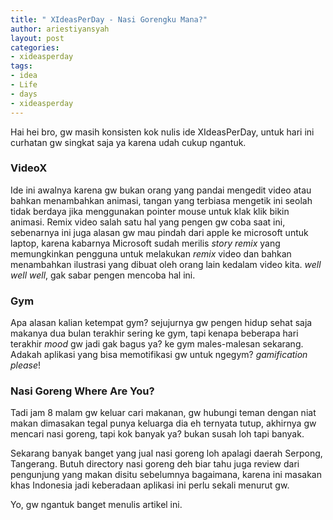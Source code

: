 ```yaml
---
title: " XIdeasPerDay - Nasi Gorengku Mana?"
author: ariestiyansyah
layout: post
categories:
- xideasperday
tags:
- idea
- Life
- days
- xideasperday
---
```


Hai hei bro, gw masih konsisten kok nulis ide XIdeasPerDay, untuk hari ini curhatan gw singkat saja ya karena udah cukup ngantuk.

### VideoX
Ide ini awalnya karena gw bukan orang yang pandai mengedit video atau bahkan menambahkan animasi, tangan yang terbiasa mengetik ini seolah tidak berdaya jika menggunakan pointer mouse untuk klak klik bikin animasi. Remix video salah satu hal yang pengen gw coba saat ini, sebenarnya ini juga alasan gw mau pindah dari apple ke microsoft untuk laptop, karena kabarnya Microsoft sudah merilis *story remix* yang memungkinkan pengguna untuk melakukan *remix* video dan bahkan menambahkan ilustrasi yang dibuat oleh orang lain kedalam video kita. *well well well*, gak sabar pengen mencoba hal ini. 

### Gym
Apa alasan kalian ketempat gym? sejujurnya gw pengen hidup sehat saja makanya dua bulan terakhir sering ke gym, tapi kenapa beberapa hari terakhir *mood* gw jadi gak bagus ya? ke gym males-malesan sekarang. Adakah aplikasi yang bisa memotifikasi gw untuk ngegym? *gamification please*!

### Nasi Goreng Where Are You?
Tadi jam 8 malam gw keluar cari makanan, gw hubungi teman dengan niat makan dimasakan tegal punya keluarga dia eh ternyata tutup, akhirnya gw mencari nasi goreng, tapi kok banyak ya? bukan susah loh tapi banyak. 

Sekarang banyak banget yang jual nasi goreng loh apalagi daerah Serpong, Tangerang. Butuh directory nasi goreng deh biar tahu juga review dari pengunjung yang makan disitu sebelumnya bagaimana, karena ini masakan khas Indonesia jadi keberadaan aplikasi ini perlu sekali menurut gw.

Yo, gw ngantuk banget menulis artikel ini.